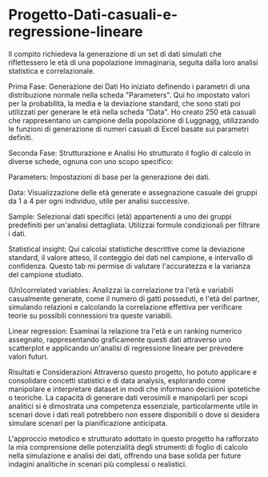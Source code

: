 # Progetto-Dati-casuali-e-regressione-lineare


Il compito richiedeva la generazione di un set di dati simulati che riflettessero le età di una popolazione immaginaria, seguita dalla loro analisi statistica e correlazionale.

Prima Fase: Generazione dei Dati
Ho iniziato definendo i parametri di una distribuzione normale nella scheda "Parameters". Qui ho impostato valori per la probabilità, la media e la deviazione standard, che sono stati poi utilizzati per generare le età nella scheda "Data". Ho creato 250 età casuali che rappresentano un campione della popolazione di Luggnagg, utilizzando le funzioni di generazione di numeri casuali di Excel basate sui parametri definiti.

Seconda Fase: Strutturazione e Analisi
Ho strutturato il foglio di calcolo in diverse schede, ognuna con uno scopo specifico:

Parameters: Impostazioni di base per la generazione dei dati.


Data: Visualizzazione delle età generate e assegnazione casuale dei gruppi da 1 a 4 per ogni individuo, utile per analisi successive.

Sample: Selezionai dati specifici (età) appartenenti a uno dei gruppi predefiniti per un'analisi dettagliata. Utilizzai formule condizionali per filtrare i dati.

Statistical insight: Qui calcolai statistiche descrittive come la deviazione standard, il valore atteso, il conteggio dei dati nel campione, e intervallo di confidenza. Questo tab mi permise di valutare l'accuratezza e la varianza del campione studiato.

(Un)correlated variables: Analizzai la correlazione tra l'età e variabili casualmente generate, come il numero di gatti posseduti, e l'età del partner, simulando relazioni e calcolando la correlazione effettiva per verificare teorie su possibili connessioni tra queste variabili.

Linear regression: Esaminai la relazione tra l'età e un ranking numerico assegnato, rappresentando graficamente questi dati attraverso uno scatterplot e applicando un'analisi di regressione lineare per prevedere valori futuri.


Risultati e Considerazioni
Attraverso questo progetto, ho potuto applicare e consolidare concetti statistici e di data analysis, esplorando come manipolare e interpretare dataset in modi che informano decisioni ipotetiche o teoriche. La capacità di generare dati verosimili e manipolarli per scopi analitici si è dimostrata una competenza essenziale, particolarmente utile in scenari dove i dati reali potrebbero non essere disponibili o dove si desidera simulare scenari per la pianificazione anticipata.

L'approccio metodico e strutturato adottato in questo progetto ha rafforzato la mia comprensione delle potenzialità degli strumenti di foglio di calcolo nella simulazione e analisi dei dati, offrendo una base solida per future indagini analitiche in scenari più complessi o realistici.
